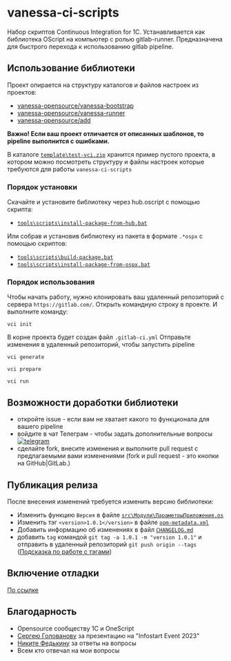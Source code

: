 # vanessa-ci-scripts

Набор скриптов Continuous Integration for 1C. Устанавливается как библиотека OScript на компьютер с ролью gitlab-runner.
Предназначена для быстрого перехода к использованию gitlab pipeline.

## Использование библиотеки

Проект опирается на структуру каталогов и файлов настроек из проектов:

- [vanessa-opensource/vanessa-bootstrap](https://github.com/vanessa-opensource/vanessa-bootstrap)
- [vanessa-opensource/vanessa-runner](https://github.com/vanessa-opensource/vanessa-runner)
- [vanessa-opensource/add](https://github.com/vanessa-opensource/add)

**Важно! Если ваш проект отличается от описанных шаблонов, то pipeline выполнится с ошибками.**

В каталоге [```template\test-vci.zip```](./template/test-vci.zip) хранится пример пустого проекта, в котором можно посмотреть структуру и файлы настроек которые требуются для работы ```vanessa-ci-scripts```

### Порядок установки

Скачайте и установите библиотеку через hub.oscript с помощью скрипта:

- [```tools\scripts\install-package-from-hub.bat```](./tools/scripts/install-package-from-hub.bat)

Или собрав и установив библиотеку из пакета в формате ```.*ospx``` с помощью скриптов:

- [```tools\scripts\build-package.bat```](./tools/scripts/build-package.bat)
- [```tools\scripts\install-package-from-ospx.bat```](./tools/scripts/install-package-from-ospx.bat)

### Порядок использования

Чтобы начать работу, нужно клонировать ваш удаленный репозиторий с сервера ```https://gitlab.com/```.
Открыть командную строку в проекте.
И выполните команду:

```Shell
vci init
```

В корне проекта будет создан файл ```.gitlab-ci.yml```
Отправьте изменения в удаленный репозиторий, чтобы запустить pipeline

```Shell
vci generate
```

```Shell
vci prepare
```

```Shell
vci run
```

## Возможности доработки библиотеки

- откройте issue - если вам не хватает какого то функционала для вашего pipeline
- войдите в чат Телеграм - чтобы задать дополнительные вопросы [![telegram](https://img.shields.io/badge/telegram-chat-green.svg)](https://t.me/oscript_library)
- сделайте fork, внесите изменения и выполните pull request с предлагаемыми вами изменениями (fork и pull request - это кнопки на GitHub|GitLab.)

## Публикация релиза

После внесения изменений требуется изменить версию библиотеки:

- Изменить функцию ```Версия``` в файле [```src\Модули\ПараметрыПриложения.os```](./src/Модули/ПараметрыПриложения.os)
- Изменить тэг ```<version>1.0.1</version>``` в файле [```opm-metadata.xml```](./opm-metadata.xml)
- Добавить информацию об изменениях в файл [```CHANGELOG.md```](./CHANGELOG.md)
- добавить ```tag``` командой ```git tag -a 1.0.1 -m "version 1.0.1"``` и отправить в удаленный репозиторий ```git push origin --tags``` ([Подсказка по работе с тэгами](./doc/git-tag.md))

## Включение отладки

[По ссылке](./doc/debug.md)

## Благодарность

- Opensource сообществу 1C и OneScript
- [Сергею Голованову](https://t.me/GolovanoffSergio) за презентацию на "Infostart Event 2023"
- [Никите Федькину](https://t.me/nixel2007) за ответы на вопросы
- Всем кто отвечал на мои вопросы
